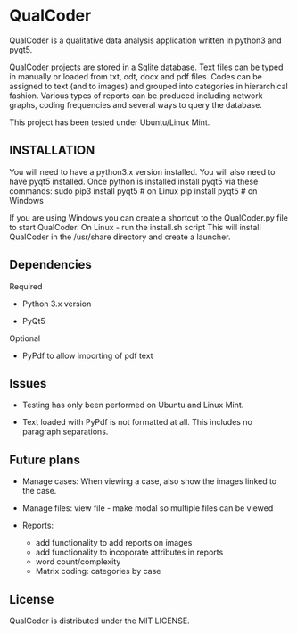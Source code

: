 # QualCoder
QualCoder is a qualitative data analysis application written in python3 and pyqt5.

QualCoder projects are stored in a Sqlite database. Text files can be typed in manually or loaded from txt, odt, docx and pdf files. Codes can be assigned to text (and to images) and grouped into categories in hierarchical fashion. Various types of reports can be produced including network graphs, coding frequencies and several ways to query the database.

This project has been tested under Ubuntu/Linux Mint.

## INSTALLATION
You will need to have a python3.x version installed.
You will also need to have pyqt5 installed.
Once python is installed install pyqt5 via these commands:
sudo pip3 install pyqt5  # on Linux
pip install pyqt5  # on Windows

If you are using Windows you can create a shortcut to the QualCoder.py file to start QualCoder.
On Linux - run the install.sh script
This will install QualCoder in the /usr/share directory and create a launcher.

## Dependencies
Required

* Python 3.x version

* PyQt5

Optional

* PyPdf to allow importing of pdf text

## Issues
* Testing has only been performed on Ubuntu and Linux Mint.

* Text loaded with PyPdf is not formatted at all. This includes no paragraph separations.
## Future plans
* Manage cases: When viewing a case, also show the images linked to the case.
* Manage files: view file - make modal so multiple files can be viewed

* Reports:
    * add functionality to add reports on images
    * add functionality to incoporate attributes in reports
    * word count/complexity
    * Matrix coding: categories by case

## License
QualCoder is distributed under the MIT LICENSE.

